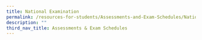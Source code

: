 ```yaml
---
title: National Examination
permalink: /resources-for-students/Assessments-and-Exam-Schedules/National-Examination/permalink
description: ""
third_nav_title: Assessments & Exam Schedules
---
```

